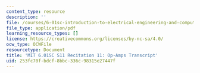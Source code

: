 ```yaml
---
content_type: resource
description: ''
file: /courses/6-01sc-introduction-to-electrical-engineering-and-computer-science-i-spring-2011/253fc70fbdcf8bbc336c98315e27447f_MIT6_01SC_rec11_300k.pdf
file_type: application/pdf
learning_resource_types: []
license: https://creativecommons.org/licenses/by-nc-sa/4.0/
ocw_type: OCWFile
resourcetype: Document
title: 'MIT 6.01SC S11 Recitation 11: Op-Amps Transcript'
uid: 253fc70f-bdcf-8bbc-336c-98315e27447f
---
```

